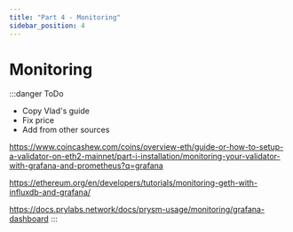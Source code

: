 ```yaml
---
title: "Part 4 - Monitoring"
sidebar_position: 4
---
```


# Monitoring
:::danger ToDo
- Copy Vlad's guide
- Fix price
- Add from other sources 

https://www.coincashew.com/coins/overview-eth/guide-or-how-to-setup-a-validator-on-eth2-mainnet/part-i-installation/monitoring-your-validator-with-grafana-and-prometheus?q=grafana

https://ethereum.org/en/developers/tutorials/monitoring-geth-with-influxdb-and-grafana/

https://docs.prylabs.network/docs/prysm-usage/monitoring/grafana-dashboard
:::